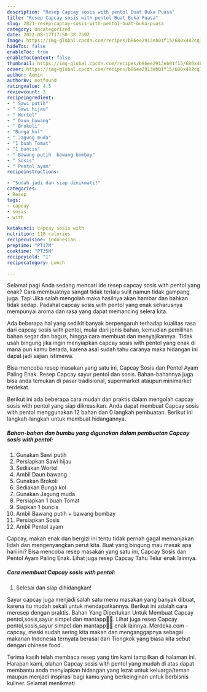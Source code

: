 ```yaml
---
description: "Resep Capcay sosis with pentol Buat Buka Puasa"
title: "Resep Capcay sosis with pentol Buat Buka Puasa"
slug: 2821-resep-capcay-sosis-with-pentol-buat-buka-puasa
category: Uncategorized
date: 2022-08-17T17:50:38.759Z
image: https://img-global.cpcdn.com/recipes/b86ee2913eb01f15/680x482cq70/capcay-sosis-with-pentol-foto-resep-utama.jpg
hideToc: false
enableToc: true
enableTocContent: false
thumbnail: https://img-global.cpcdn.com/recipes/b86ee2913eb01f15/680x482cq70/capcay-sosis-with-pentol-foto-resep-utama.jpg
cover: https://img-global.cpcdn.com/recipes/b86ee2913eb01f15/680x482cq70/capcay-sosis-with-pentol-foto-resep-utama.jpg
author: Admin
authorAv: notfound
ratingvalue: 4.5
reviewcount: 3
recipeingredient:
- " Sawi putih"
- " Sawi hijau"
- " Wortel"
- " Daun bawang"
- " Brokoli"
- "Bunga kol"
- " Jagung muda"
- "1 buah Tomat"
- "1 buncis"
- " Bawang putih  bawang bombay"
- " Sosis"
- " Pentol ayam"
recipeinstructions:

- "Sudah jadi dan siap dinikmati!"
categories:
- Resep
tags:
- capcay
- sosis
- with

katakunci: capcay sosis with 
nutrition: 118 calories
recipecuisine: Indonesian
preptime: "PT17M"
cooktime: "PT35M"
recipeyield: "1"
recipecategory: Lunch

---
```



Selamat pagi Anda sedang mencari ide resep capcay sosis with pentol yang enak? Cara membuatnya sangat tidak terlalu sulit namun tidak gampang juga. Tapi Jika salah mengolah maka hasilnya akan hambar dan bahkan tidak sedap. Padahal capcay sosis with pentol yang enak seharusnya mempunyai aroma dan rasa yang dapat memancing selera kita.


Ada beberapa hal yang sedikit banyak berpengaruh terhadap kualitas rasa dari capcay sosis with pentol, mulai dari jenis bahan, kemudian pemilihan bahan segar dan bagus, hingga cara membuat dan menyajikannya. Tidak usah bingung jika ingin menyiapkan capcay sosis with pentol yang enak di mana pun kamu berada, karena asal sudah tahu caranya maka hidangan ini dapat jadi sajian istimewa.

Bisa mencoba resep masakan yang satu ini, Capcay Sosis dan Pentol Ayam Paling Enak. Resep Capcay sayur pentol dan sosis. Bahan-bahannya juga bisa anda temukan di pasar tradisional, supermarket ataupun minimarket terdekat.


Berikut ini ada beberapa cara mudah dan praktis dalam mengolah capcay sosis with pentol yang siap dikreasikan. Anda dapat membuat Capcay sosis with pentol menggunakan 12 bahan dan 0 langkah pembuatan. Berikut ini langkah-langkah untuk membuat hidangannya.

<!--inarticleads1-->

##### Bahan-bahan dan bumbu yang digunakan dalam pembuatan Capcay sosis with pentol:

1. Gunakan  Sawi putih
1. Persiapkan  Sawi hijau
1. Sediakan  Wortel
1. Ambil  Daun bawang
1. Gunakan  Brokoli
1. Sediakan Bunga kol
1. Gunakan  Jagung muda
1. Persiapkan 1 buah Tomat
1. Siapkan 1 buncis
1. Ambil  Bawang putih + bawang bombay
1. Persiapkan  Sosis
1. Ambil  Pentol ayam


Capcay, makan enak dan bergizi ini tentu tidak pernah gagal memanjakan lidah dan mengenyangkan perut kita. Buat yang bingung mau masak apa hari ini? Bisa mencoba resep masakan yang satu ini, Capcay Sosis dan Pentol Ayam Paling Enak. Lihat juga resep Capcay Tahu Telur enak lainnya. 

<!--inarticleads2-->

##### Cara membuat Capcay sosis with pentol:


1. Selesai dan siap dihidangkan!

Sayur capcay juga menjadi salah satu menu masakan yang banyak dibuat, karena itu mudah sekali untuk mendapatkannya. Berikut ini adalah cara meresep dengan praktis. Bahan Yang Diperlukan Untuk Membuat Capcay pentol,sosis,sayur simpel dan mantapp👍🏻. Lihat juga resep Capcay pentol,sosis,sayur simpel dan mantapp👍🏻 enak lainnya. Merdeka.com - capcay, meski sudah sering kita makan dan menganggapnya sebagai makanan Indonesia ternyata berasal dari Tiongkok yang biasa kita sebut dengan chinese food. 

Terima kasih telah membaca resep yang tim kami tampilkan di halaman ini. Harapan kami, olahan Capcay sosis with pentol yang mudah di atas dapat membantu anda menyiapkan hidangan yang lezat untuk keluarga/teman maupun menjadi inspirasi bagi kamu yang berkeinginan untuk berbisnis kuliner. Selamat menikmati
